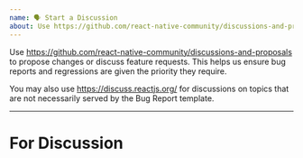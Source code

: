 ```yaml
---
name: 🗣 Start a Discussion
about: Use https://github.com/react-native-community/discussions-and-proposals to propose changes or discuss feature requests.
---
```


Use https://github.com/react-native-community/discussions-and-proposals to propose changes or discuss feature requests. This helps us ensure bug reports and regressions are given the priority they require.

You may also use https://discuss.reactjs.org/ for discussions on topics that are not necessarily served by the Bug Report template.

---

# For Discussion

<!--
  If you feel strongly about having your discussion in the main React Native repository, you may write your proposal here.

  Please note that there is a high probability your issue will be closed by a maintainer, who may kindly ask you to move the discussion elsewhere.
-->
